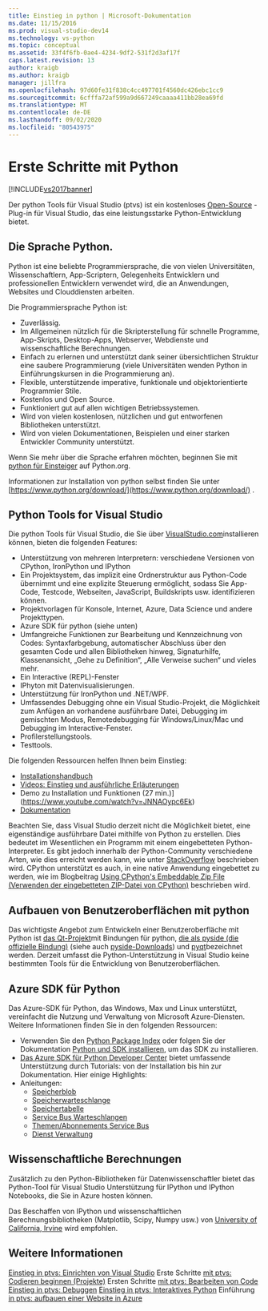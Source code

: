 ```yaml
---
title: Einstieg in python | Microsoft-Dokumentation
ms.date: 11/15/2016
ms.prod: visual-studio-dev14
ms.technology: vs-python
ms.topic: conceptual
ms.assetid: 33f4f6fb-0ae4-4234-9df2-531f2d3af17f
caps.latest.revision: 13
author: kraigb
ms.author: kraigb
manager: jillfra
ms.openlocfilehash: 97d60fe31f838c4cc497701f4560dc426ebc1cc9
ms.sourcegitcommit: 6cfffa72af599a9d667249caaaa411bb28ea69fd
ms.translationtype: MT
ms.contentlocale: de-DE
ms.lasthandoff: 09/02/2020
ms.locfileid: "80543975"
---
```

# <a name="getting-started-with-python"></a>Erste Schritte mit Python
[!INCLUDE[vs2017banner](../includes/vs2017banner.md)]

Der python Tools für Visual Studio (ptvs) ist ein kostenloses [Open-Source](https://github.com/Microsoft/ptvs) -Plug-in für Visual Studio, das eine leistungsstarke Python-Entwicklung bietet.  
  
## <a name="python-the-language"></a>Die Sprache Python.
  
Python ist eine beliebte Programmiersprache, die von vielen Universitäten, Wissenschaftlern, App-Scriptern, Gelegenheits Entwicklern und professionellen Entwicklern verwendet wird, die an Anwendungen, Websites und Clouddiensten arbeiten.

Die Programmiersprache Python ist:
  
- Zuverlässig.
- Im Allgemeinen nützlich für die Skripterstellung für schnelle Programme, App-Skripts, Desktop-Apps, Webserver, Webdienste und wissenschaftliche Berechnungen.
- Einfach zu erlernen und unterstützt dank seiner übersichtlichen Struktur eine saubere Programmierung (viele Universitäten wenden Python in Einführungskursen in die Programmierung an).
- Flexible, unterstützende imperative, funktionale und objektorientierte Programmier Stile.
- Kostenlos und Open Source.
- Funktioniert gut auf allen wichtigen Betriebssystemen.  
- Wird von vielen kostenlosen, nützlichen und gut entworfenen Bibliotheken unterstützt.  
- Wird von vielen Dokumentationen, Beispielen und einer starken Entwickler Community unterstützt.  

Wenn Sie mehr über die Sprache erfahren möchten, beginnen Sie mit [python für Einsteiger](https://www.python.org/about/gettingstarted/) auf Python.org.

Informationen zur Installation von python selbst finden Sie unter [https://www.python.org/download/](https://www.python.org/download/) .

## <a name="python-tools-for-visual-studio"></a>Python Tools for Visual Studio
  
Die python Tools für Visual Studio, die Sie über [VisualStudio.com](https://www.visualstudio.com/explore/python-vs)installieren können, bieten die folgenden Features:  
  
- Unterstützung von mehreren Interpretern: verschiedene Versionen von CPython, IronPython und IPython  
- Ein Projektsystem, das implizit eine Ordnerstruktur aus Python-Code übernimmt und eine explizite Steuerung ermöglicht, sodass Sie App-Code, Testcode, Webseiten, JavaScript, Buildskripts usw. identifizieren können.  
- Projektvorlagen für Konsole, Internet, Azure, Data Science und andere Projekttypen.    
- Azure SDK für python (siehe unten)    
- Umfangreiche Funktionen zur Bearbeitung und Kennzeichnung von Codes: Syntaxfarbgebung, automatischer Abschluss über den gesamten Code und allen Bibliotheken hinweg, Signaturhilfe, Klassenansicht, „Gehe zu Definition“, „Alle Verweise suchen“ und vieles mehr.    
- Ein Interactive (REPL)-Fenster
- IPhyton mit Datenvisualisierungen.
- Unterstützung für IronPython und .NET/WPF.    
- Umfassendes Debugging ohne ein Visual Studio-Projekt, die Möglichkeit zum Anfügen an vorhandene ausführbare Datei, Debugging im gemischten Modus, Remotedebugging für Windows/Linux/Mac und Debugging im Interactive-Fenster.   
- Profilerstellungstools.  
- Testtools.  
  
Die folgenden Ressourcen helfen Ihnen beim Einstieg:

- [Installationshandbuch](https://github.com/Microsoft/PTVS/wiki/PTVS-Installation)    
- [Videos: Einstieg und ausführliche Erläuterungen](https://www.youtube.com/playlist?list=PLReL099Y5nRdLgGAdrb_YeTdEnd23s6Ff)  
- Demo zu Installation und Funktionen (27 min.)] (https://www.youtube.com/watch?v=JNNAOypc6Ek)  
- [Dokumentation](https://github.com/Microsoft/PTVS/wiki)  

Beachten Sie, dass Visual Studio derzeit nicht die Möglichkeit bietet, eine eigenständige ausführbare Datei mithilfe von Python zu erstellen. Dies bedeutet im Wesentlichen ein Programm mit einem eingebetteten Python-Interpreter. Es gibt jedoch innerhalb der Python-Community verschiedene Arten, wie dies erreicht werden kann, wie unter [StackOverflow](https://stackoverflow.com/questions/5458048/how-to-make-a-python-script-standalone-executable-to-run-without-any-dependency) beschrieben wird. CPython unterstützt es auch, in eine native Anwendung eingebettet zu werden, wie im Blogbeitrag [Using CPython's Embeddable Zip File (Verwenden der eingebetteten ZIP-Datei von CPython)](https://devblogs.microsoft.com/python/cpython-embeddable-zip-file/) beschrieben wird.
  
## <a name="building-ui-with-python"></a>Aufbauen von Benutzeroberflächen mit python  

Das wichtigste Angebot zum Entwickeln einer Benutzeroberfläche mit Python ist [das Qt-Projekt](https://www.qt.io/qt-for-application-development/)mit Bindungen für python, [die als pyside (die offizielle Bindung)](https://wiki.qt.io/PySide) (siehe auch [pyside-Downloads](https://download.qt.io/official_releases/pyside/.)) und [pyqt](https://wiki.python.org/moin/PyQt)bezeichnet werden. Derzeit umfasst die Python-Unterstützung in Visual Studio keine bestimmten Tools für die Entwicklung von Benutzeroberflächen.

## <a name="azure-sdk-for-python"></a>Azure SDK für Python
  
Das Azure-SDK für Python, das Windows, Max und Linux unterstützt, vereinfacht die Nutzung und Verwaltung von Microsoft Azure-Diensten. Weitere Informationen finden Sie in den folgenden Ressourcen: 

- Verwenden Sie den [Python Package Index](https://pypi.python.org/pypi/azure) oder folgen Sie der Dokumentation [Python und SDK installieren](/azure/developer/python/azure-sdk-install), um das SDK zu installieren. 
- [Das Azure SDK für Python Developer Center](https://azure.microsoft.com/develop/python/) bietet umfassende Unterstützung durch Tutorials: von der Installation bis hin zur Dokumentation.  Hier einige Highlights:  
- Anleitungen:
  - [Speicherblob](https://azure.microsoft.com/develop/python/how-to-guides/blob-service/)  
  - [Speicherwarteschlange](https://azure.microsoft.com/develop/python/how-to-guides/queue-service/)  
  - [Speichertabelle](https://azure.microsoft.com/develop/python/how-to-guides/table-service/)  
  - [Service Bus Warteschlangen](https://azure.microsoft.com/develop/python/how-to-guides/service-bus-queues/)
  - [Themen/Abonnements Service Bus](https://azure.microsoft.com/develop/python/how-to-guides/service-bus-topics/) 
  - [Dienst Verwaltung](https://azure.microsoft.com/develop/python/how-to-guides/service-management/)  

## <a name="scientific-computing"></a>Wissenschaftliche Berechnungen

Zusätzlich zu den Python-Bibliotheken für Datenwissenschaftler bietet das Python-Tool für Visual Studio Unterstützung für IPython und IPython Notebooks, die Sie in Azure hosten können.

Das Beschaffen von IPython und wissenschaftlichen Berechnungsbibliotheken (Matplotlib, Scipy, Numpy usw.) von [University of California, Irvine](https://www.lfd.uci.edu/~gohlke/pythonlibs/#scipy-stack) wird empfohlen.  
  
## <a name="see-also"></a>Weitere Informationen  

[Einstieg in ptvs: Einrichten von Visual Studio](../python/getting-started-with-ptvs-setting-up-visual-studio.md) 
 Erste Schritte [mit ptvs: Codieren beginnen (Projekte)](../python/getting-started-with-ptvs-start-coding-projects.md) 
 Ersten Schritte [mit ptvs: Bearbeiten von Code](../python/getting-started-with-ptvs-editing-code.md) 
 [Einstieg in ptvs: Debuggen](../python/getting-started-with-ptvs-debugging.md) 
 [Einstieg in ptvs: Interaktives Python](../python/getting-started-with-ptvs-interactive-python.md) 
 Einführung [in ptvs: aufbauen einer Website in Azure](../python/getting-started-with-ptvs-building-a-website-in-azure.md)
